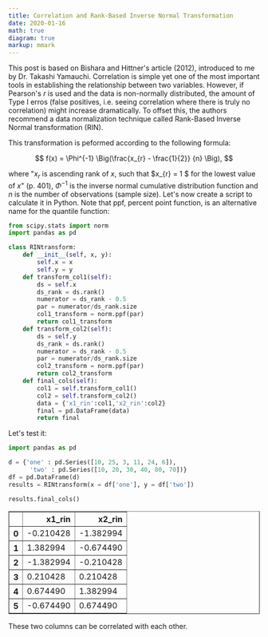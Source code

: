 ```yaml
---
title: Correlation and Rank-Based Inverse Normal Transformation
date: 2020-01-16
math: true
diagram: true
markup: mmark
---
```


This post is based on Bishara and Hittner's article (2012), introduced to me by Dr. Takashi Yamauchi.
Correlation is simple yet one of the most important tools in establishing the relationship between two variables. However, if Pearson's *r* is used and the data is non-normally distributed, the amount of Type I erros (false positives, i.e. seeing correlation where there is truly no correlation) might increase dramatically.
To offset this, the authors recommend a data normalization technique called Rank-Based Inverse Normal transformation (RIN).

This transformation is peformed according to the following formula:

$$ f(x) = \Phi^{-1} \Big(\frac{x_{r} - \frac{1}{2}} {n} \Big), $$

where "$x_{r}$ is ascending rank of $x$, such that $x_{r} = 1 $ for the lowest value of $x$" (p. 401), $\Phi^{-1}$ is the inverse normal cumulative distribution function and $n$ is the number of observations (sample size).
Let's now create a script to calculate it in Python. Note that ppf, percent point function, is an alternative name for the quantile function:


```python
from scipy.stats import norm
import pandas as pd

class RINtransform:
    def __init__(self, x, y):
        self.x = x
        self.y = y
    def transform_col1(self):
        ds = self.x
        ds_rank = ds.rank()
        numerator = ds_rank - 0.5 
        par = numerator/ds_rank.size
        col1_transform = norm.ppf(par)
        return col1_transform
    def transform_col2(self):
        ds = self.y
        ds_rank = ds.rank()
        numerator = ds_rank - 0.5 
        par = numerator/ds_rank.size
        col2_transform = norm.ppf(par)
        return col2_transform
    def final_cols(self):
        col1 = self.transform_col1()
        col2 = self.transform_col2()
        data = {'x1_rin':col1,'x2_rin':col2}
        final = pd.DataFrame(data)
        return final
```

Let's test it:


```python
import pandas as pd

d = {'one' : pd.Series([10, 25, 3, 11, 24, 6]), 
      'two' : pd.Series([10, 20, 30, 40, 80, 70])}  
df = pd.DataFrame(d) 
results = RINtransform(x = df['one'], y = df['two'])
```


```python
results.final_cols()
```




<div>
<style scoped>
    .dataframe tbody tr th:only-of-type {
        vertical-align: middle;
    }

    .dataframe tbody tr th {
        vertical-align: top;
    }

    .dataframe thead th {
        text-align: right;
    }
</style>
<table border="1" class="dataframe">
  <thead>
    <tr style="text-align: right;">
      <th></th>
      <th>x1_rin</th>
      <th>x2_rin</th>
    </tr>
  </thead>
  <tbody>
    <tr>
      <th>0</th>
      <td>-0.210428</td>
      <td>-1.382994</td>
    </tr>
    <tr>
      <th>1</th>
      <td>1.382994</td>
      <td>-0.674490</td>
    </tr>
    <tr>
      <th>2</th>
      <td>-1.382994</td>
      <td>-0.210428</td>
    </tr>
    <tr>
      <th>3</th>
      <td>0.210428</td>
      <td>0.210428</td>
    </tr>
    <tr>
      <th>4</th>
      <td>0.674490</td>
      <td>1.382994</td>
    </tr>
    <tr>
      <th>5</th>
      <td>-0.674490</td>
      <td>0.674490</td>
    </tr>
  </tbody>
</table>
</div>



These two columns can be correlated with each other.


```python

```
